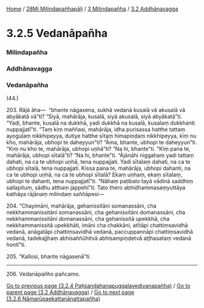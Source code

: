 
[Home](/) / [28Mi Milindapañhapāḷi](../../../28Mi.md) / [3 Milindapañha](../../3.md) / [3.2 Addhānavagga](../3.2.md)

# 3.2.5 Vedanāpañha

### Milindapañha

### Addhānavagga

### Vedanāpañha

(44.)

203\. Rājā āha—  “bhante nāgasena, sukhā vedanā kusalā vā akusalā vā abyākatā vā”ti? “Siyā, mahārāja, kusalā, siyā akusalā, siyā abyākatā”ti. “Yadi, bhante, kusalā na dukkhā, yadi dukkhā na kusalā, kusalaṃ dukkhanti nuppajjatī”ti. “Taṃ kiṃ maññasi, mahārāja, idha purisassa hatthe tattaṃ ayoguḷaṃ nikkhipeyya, dutiye hatthe sītaṃ himapiṇḍaṃ nikkhipeyya, kiṃ nu kho, mahārāja, ubhopi te daheyyun”ti? “Āma, bhante, ubhopi te daheyyun”ti. “Kiṃ nu kho te, mahārāja, ubhopi uṇhā”ti? “Na hi, bhante”ti. “Kiṃ pana te, mahārāja, ubhopi sītalā”ti? “Na hi, bhante”ti. “Ājānāhi niggahaṃ yadi tattaṃ dahati, na ca te ubhopi uṇhā, tena nuppajjati. Yadi sītalaṃ dahati, na ca te ubhopi sītalā, tena nuppajjati. Kissa pana te, mahārāja, ubhopi dahanti, na ca te ubhopi uṇhā, na ca te ubhopi sītalā? Ekaṃ uṇhaṃ, ekaṃ sītalaṃ, ubhopi te dahanti, tena nuppajjatī”ti. “Nāhaṃ paṭibalo tayā vādinā saddhiṃ sallapituṃ, sādhu atthaṃ jappehī”ti. Tato thero abhidhammasaṃyuttāya kathāya rājānaṃ milindaṃ saññāpesi—

204\. “Chayimāni, mahārāja, gehanissitāni somanassāni, cha nekkhammanissitāni somanassāni, cha gehanissitāni domanassāni, cha nekkhammanissitāni domanassāni, cha gehanissitā upekkhā, cha nekkhammanissitā upekkhāti, imāni cha chakkāni, atītāpi chattiṃsavidhā vedanā, anāgatāpi chattiṃsavidhā vedanā, paccuppannāpi chattiṃsavidhā vedanā, tadekajjhaṃ abhisaññūhitvā abhisampiṇḍetvā aṭṭhasataṃ vedanā hontī”ti.

205\. “Kallosi, bhante nāgasenā”ti.

---

206\. Vedanāpañho pañcamo.



[Go to previous page (3.2.4 Paṭisandahanapuggalavediyanapañha)](3.2.4.md) / [Go to parent page (3.2 Addhānavagga)](../3.2.md) / [Go to next page (3.2.6 Nāmarūpaekattanānattapañha)](3.2.6.md)



